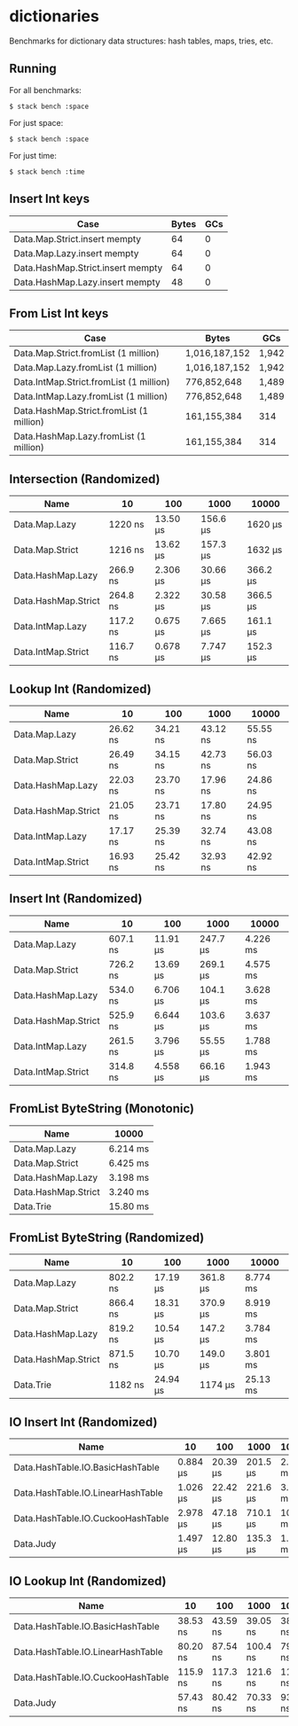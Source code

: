 # dictionaries

Benchmarks for dictionary data structures: hash tables, maps, tries, etc.

## Running

For all benchmarks:

    $ stack bench :space

For just space:

    $ stack bench :space

For just time:

    $ stack bench :time

## Insert Int keys


|Case|                                              Bytes|    GCs|
|---|---|---|
|Data.Map.Strict.insert mempty                        |64      |0  |
|Data.Map.Lazy.insert mempty                          |64      |0  |
|Data.HashMap.Strict.insert mempty                    |64      |0  |
|Data.HashMap.Lazy.insert mempty                      |48      |0  |


## From List Int keys


|Case|                                              Bytes|    GCs|
|---|---|---|
|Data.Map.Strict.fromList     (1 million)|  1,016,187,152  |1,942  |
|Data.Map.Lazy.fromList       (1 million)|  1,016,187,152  |1,942  |
|Data.IntMap.Strict.fromList  (1 million)|    776,852,648  |1,489  |
|Data.IntMap.Lazy.fromList    (1 million)|    776,852,648  |1,489  |
|Data.HashMap.Strict.fromList (1 million)|    161,155,384    |314  |
|Data.HashMap.Lazy.fromList   (1 million)|    161,155,384    |314  |


<!-- RESULTS -->

## Intersection (Randomized)

|Name|10|100|1000|10000|
|---|---|---|---|---|
|Data.Map.Lazy|1220 ns|13.50 μs|156.6 μs|1620 μs|
|Data.Map.Strict|1216 ns|13.62 μs|157.3 μs|1632 μs|
|Data.HashMap.Lazy|266.9 ns|2.306 μs|30.66 μs|366.2 μs|
|Data.HashMap.Strict|264.8 ns|2.322 μs|30.58 μs|366.5 μs|
|Data.IntMap.Lazy|117.2 ns|0.675 μs|7.665 μs|161.1 μs|
|Data.IntMap.Strict|116.7 ns|0.678 μs|7.747 μs|152.3 μs|

## Lookup Int (Randomized)

|Name|10|100|1000|10000|
|---|---|---|---|---|
|Data.Map.Lazy|26.62 ns|34.21 ns|43.12 ns|55.55 ns|
|Data.Map.Strict|26.49 ns|34.15 ns|42.73 ns|56.03 ns|
|Data.HashMap.Lazy|22.03 ns|23.70 ns|17.96 ns|24.86 ns|
|Data.HashMap.Strict|21.05 ns|23.71 ns|17.80 ns|24.95 ns|
|Data.IntMap.Lazy|17.17 ns|25.39 ns|32.74 ns|43.08 ns|
|Data.IntMap.Strict|16.93 ns|25.42 ns|32.93 ns|42.92 ns|

## Insert Int (Randomized)

|Name|10|100|1000|10000|
|---|---|---|---|---|
|Data.Map.Lazy|607.1 ns|11.91 μs|247.7 μs|4.226 ms|
|Data.Map.Strict|726.2 ns|13.69 μs|269.1 μs|4.575 ms|
|Data.HashMap.Lazy|534.0 ns|6.706 μs|104.1 μs|3.628 ms|
|Data.HashMap.Strict|525.9 ns|6.644 μs|103.6 μs|3.637 ms|
|Data.IntMap.Lazy|261.5 ns|3.796 μs|55.55 μs|1.788 ms|
|Data.IntMap.Strict|314.8 ns|4.558 μs|66.16 μs|1.943 ms|

## FromList ByteString (Monotonic)

|Name|10000|
|---|---|
|Data.Map.Lazy|6.214 ms|
|Data.Map.Strict|6.425 ms|
|Data.HashMap.Lazy|3.198 ms|
|Data.HashMap.Strict|3.240 ms|
|Data.Trie|15.80 ms|

## FromList ByteString (Randomized)

|Name|10|100|1000|10000|
|---|---|---|---|---|
|Data.Map.Lazy|802.2 ns|17.19 μs|361.8 μs|8.774 ms|
|Data.Map.Strict|866.4 ns|18.31 μs|370.9 μs|8.919 ms|
|Data.HashMap.Lazy|819.2 ns|10.54 μs|147.2 μs|3.784 ms|
|Data.HashMap.Strict|871.5 ns|10.70 μs|149.0 μs|3.801 ms|
|Data.Trie|1182 ns|24.94 μs|1174 μs|25.13 ms|


## IO Insert Int (Randomized)

|Name|10|100|1000|10000|
|---|---|---|---|---|
|Data.HashTable.IO.BasicHashTable|0.884 μs|20.39 μs|201.5 μs|2.515 ms|
|Data.HashTable.IO.LinearHashTable|1.026 μs|22.42 μs|221.6 μs|3.436 ms|
|Data.HashTable.IO.CuckooHashTable|2.978 μs|47.18 μs|710.1 μs|10.28 ms|
|Data.Judy|1.497 μs|12.80 μs|135.3 μs|1.179 ms|

## IO Lookup Int (Randomized)

|Name|10|100|1000|10000|
|---|---|---|---|---|
|Data.HashTable.IO.BasicHashTable|38.53 ns|43.59 ns|39.05 ns|38.15 ns|
|Data.HashTable.IO.LinearHashTable|80.20 ns|87.54 ns|100.4 ns|79.95 ns|
|Data.HashTable.IO.CuckooHashTable|115.9 ns|117.3 ns|121.6 ns|118.3 ns|
|Data.Judy|57.43 ns|80.42 ns|70.33 ns|93.01 ns|
